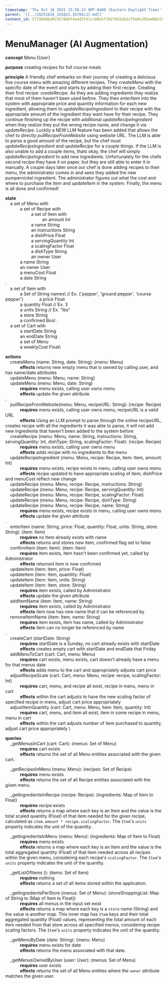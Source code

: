 ```yaml
---
timestamp: 'Thu Oct 16 2025 15:58:23 GMT-0400 (Eastern Daylight Time)'
parent: '[[../20251016_155823.3b785c17.md]]'
content_id: 57726d9bd9c9278bbf4e4d2f41cc00e5f39276d1ab2cf5e0c595a40b51514f65
---
```


# MenuManager (AI Augmentation)

**concept** Menu \[User]

**purpose** creating recipes for full course meals

**principle** A friendly chef embarks on their journey of creating a delicious five course menu with amazing different recipes. They *createMenu* with the specific date of the event and starts by adding their first recipe. Creating their first recipe: *createRecipe*. As they are adding ingredients they realize that most of them haven't been used before. They then *enterItem* into the system with appropriate price and quantity information for each new ingredient, allowing them to *updateRecipeIngredient* to their recipe with the appropriate amount of the ingredient they want have for their recipe. They continue finishing up the recipe with additional *updateRecipeIngredient* when they realize they put the wrong recipe name, and change it via *updateRecipe*. Luckily a NEW LLM feature has been added that allows the chef to directly *pullRecipeFromWebsite* using website URL. The LLM is able to parse a good amount of the recipe, but the chef must *updateRecipeIngredient* and *updateRecipe* for a couple things. If the LLM is also unable to add a couple items, thats okay, the chef will simply *updateRecipeIngredient* to add new ingredients. Unfortunately for the chefs second recipe they have it on paper, but they are still able to enter it in manually. A couple days later once our chef is done adding recipes to their menu, the administrator comes in and sees they added the new pumpernickel ingredient. The administrator figures out what the cost and where to purchase the item and *updateItem* in the system. Finally, the menu is all done and confirmed!

**state**\
    a set of Menu with\
            a set of Recipe with\
                     a set of Item with\
                              an amount Int\
                     a name String\
                     an instructions String\
                     a dishPrice Float\
                     a servingQuantity Int\
                     a scalingFactor Float\
                     a dishType String\
                     an owner User\
            a name String\
            an owner User\
            a menuCost Float\
            a date String\
.\
    a set of Item with\
            a Set of String names\ // Ex. {'pepper', 'ground pepper', 'course pepper'}
            a price Float\
            a quantity Float // Ex. 3\
            a units String // Ex. "lbs"\
            a store String\
            a confirmed Bool
.\
    a set of Cart with\
            a startDate String\
            an endDate String\
            a set of Menu\
            a weeklyCost Float\\

**actions**\
    createMenu (name: String, date: String): (menu: Menu)\
            **effects** returns new empty menu that is owned by calling user, and has name/date attributes\
    updateMenu (menu: Menu, name: String)\
    updateMenu (menu: Menu, date: String)\
            **requires** menu exists, calling user owns menu\
            **effects** update the given attribute\
.\
    pullRecipeFromWebsite(menu: Menu, recipeURL: String): (recipe: Recipe)\
            **requires** menu exists, calling user owns menu, recipeURL is a valid URL\
            **effects** Using an LLM prompt to parse through the online recipeURL, creates recipe with all the ingredients it was able to parse, it will not add new ingredients that haven't been added to the system before \
    createRecipe (menu: Menu, name: String, instructions: String, servingQuantity: Int, dishType: String, scalingFactor: Float): (recipe: Recipe)\
            **requires** menu exists, calling user owns menu \
            **effects** adds recipe with no ingredients to the menu\
    updateRecipeIngredient (menu: Menu, recipe: Recipe, item: Item, amount: Int)\
            **requires** menu exists, recipe exists in menu, calling user owns menu\
            **effects** recipe updated to have appropriate scaling of item; dishPrice and menuCost reflect new change\
    updateRecipe (menu: Menu, recipe: Recipe, instructions: String)\
    updateRecipe (menu: Menu, recipe: Recipe, servingQuantity: Int)\
    updateRecipe (menu: Menu, recipe: Recipe, scalingFactor: Float)\
    updateRecipe (menu: Menu, recipe: Recipe, dishType: String)\
    updateRecipe (menu: Menu, recipe: Recipe, name: String)\
            **requires** menu exists, recipe exists in menu, calling user owns menu\
            **effects** update the given attribute\
.\
    enterItem (name: String, price: Float, quantity: Float, units: String, store: String): (item: Item)\
            **requires** no Item already exists with name\
            **effects** returns and stores new item, confirmed flag set to false\
    confirmItem (item: Item): (item: Item)\
            **requires** item exists, item hasn't been confirmed yet, called by Administrator\
            **effects** returned item is now confirmed\
    updateItem (item: Item, price: Float)\
    updateItem (item: Item, quanitity: Float)\
    updateItem (item: Item, units: String)\
    updateItem (item: Item, store: String)\
            **requires** item exists, called by Administrator\
            **effects** update the given attribute\
    addItemName (item: Item, name: String)\
            **requires** item exists, called by Administrator\
            **effects** item now has new name that it can be referenced by\
    removeItemName (item: Item, name: String)\
            **requires** item exists, item has name, called by Administrator\
            **effects** item can no longer be referenced by name\
.\
    createCart (startDate: String)\
            **requires** startDate is a Sunday, no cart already exists with startDate\
            **effects** creates empty cart with startDate and endDate that Friday\
    addMenuToCart (cart: Cart, menu: Menu)\
            **requires** cart exists, menu exists, cart doesn't already have a menu for that menus date\
            **effects** adds menu to the cart and appropriately adjusts cart price\
    adjustRecipeScale (cart: Cart, menu: Menu, recipe: recipe, scalingFactor: Int)\
            **requires** cart, menu, and recipe all exist, recipe in menu, menu in cart\
            **effects** within the cart adjusts to have the new scaling factor of specified recipe in menu, adjust cart price appropriately \
    adjustItemQuantity (cart: Cart, menu: Menu, item: Item, quantity: Int)\
            **requires** cart, menu, and item all exist, item in some recipe in menu, menu in cart\
            **effects** within the cart adjusts number of item purchased to quantity, adjust cart price appropriately \\

**queries**\
    \_getMenusInCart (cart: Cart): (menus: Set of Menu)\
            **requires** cart exists\
            **effects** returns the set of all Menu entities associated with the given cart.

    \_getRecipesInMenu (menu: Menu): (recipes: Set of Recipe)\
            **requires** menu exists\
            **effects** returns the set of all Recipe entities associated with the given menu.

    \_getIngredientsInRecipe (recipe: Recipe): (ingredients: Map of Item to Float)\
            **requires** recipe exists\
            **effects** returns a map where each key is an Item and the value is the total scaled quantity (Float) of that item needed for the given recipe, calculated as `item.amount * recipe.scalingFactor`. The `Item`'s `units` property indicates the unit of the quantity.

    \_getIngredientsInMenu (menu: Menu): (ingredients: Map of Item to Float)\
            **requires** menu exists\
            **effects** returns a map where each key is an Item and the value is the total aggregated quantity (Float) of that item needed across all recipes within the given menu, considering each recipe's `scalingFactor`. The `Item`'s `units` property indicates the unit of the quantity.

    \_getListOfItems (): (items: Set of Item)\
            **requires** nothing\
            **effects** returns a set of all items stored within the application.

    \_getIngredientsPerStore (menus: Set of Menu): (storeShoppingList: Map of String to (Map of Item to Float))\
            **requires** all menus in the input set exist\
            **effects** returns a map where each key is a `store` name (String) and the value is another map. This inner map has `Item` keys and their total aggregated quantity (Float) values, representing the total amount of each item needed from that store across all specified menus, considering recipe scaling factors. The `Item`'s `units` property indicates the unit of the quantity.

    \_getMenuByDate (date: String): (menu: Menu)\
            **requires** menu exists for date\
            **effects** returns the menu associated with that date.

    \_getMenusOwnedByUser (user: User): (menus: Set of Menu)\
            **requires** user exists\
            **effects** returns the set of all Menu entities where the `owner` attribute matches the given user.

